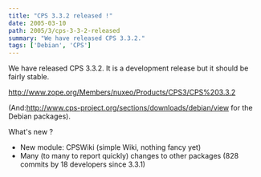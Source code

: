 ```yaml
---
title: "CPS 3.3.2 released !"
date: 2005-03-10
path: 2005/3/cps-3-3-2-released
summary: "We have released CPS 3.3.2."
tags: ['Debian', 'CPS']
---
```


We have released CPS 3.3.2. It is a development release but it should be
fairly stable.

<a href="http://www.zope.org/Members/nuxeo/Products/CPS3/CPS%203.3.2">http://www.zope.org/Members/nuxeo/Products/CPS3/CPS%203.3.2</a>

(And:<a href="http://www.cps-project.org/sections/downloads/debian/view">http://www.cps-project.org/sections/downloads/debian/view</a> 
for the Debian packages).

What's new ?

<ul>
<li>New module: CPSWiki (simple Wiki, nothing fancy yet)</li>
<li>Many (to many to report quickly) changes to other packages (828 commits
by 18 developers since 3.3.1)</li>
</ul>

